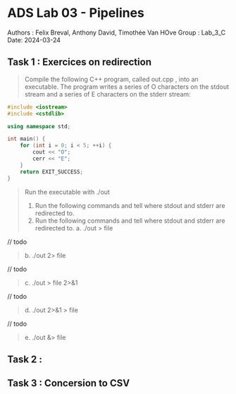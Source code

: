 # ADS Lab 03 - Pipelines
Authors : Felix Breval, Anthony David, Timothée Van HOve
Group : Lab_3_C
Date: 2024-03-24

## Task 1 : Exercices on redirection
> Compile the following C++ program, called out.cpp , into an executable. The program writes a series of O characters on the stdout stream and a series of E characters
on the stderr stream:

```c++
#include <iostream>
#include <cstdlib>

using namespace std;

int main() {
    for (int i = 0; i < 5; ++i) {
        cout << "O";
        cerr << "E";
    }
    return EXIT_SUCCESS;
}

```
> Run the executable with ./out
> 1. Run the following commands and tell where stdout and stderr are redirected to.
> 1. Run the following commands and tell where stdout and stderr are redirected to.
> a. ./out > file 

// todo

> b. ./out 2> file 

// todo

> c. ./out > file 2>&1 

// todo

> d. ./out 2>&1 > file

// todo

> e. ./out &> file


## Task 2 :



## Task 3 : Concersion to CSV


